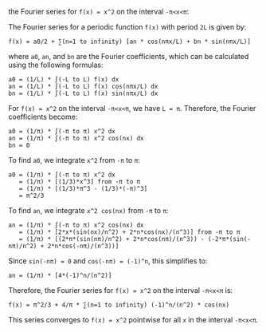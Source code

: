 the Fourier series for `f(x) = x^2` on the interval `-π<x<π`:

The Fourier series for a periodic function `f(x)` with period `2L` is given by:

```
f(x) = a0/2 + ∑(n=1 to infinity) [an * cos(nπx/L) + bn * sin(nπx/L)]
```

where `a0`, `an`, and `bn` are the Fourier coefficients, which can be calculated using the following formulas:

```
a0 = (1/L) * ∫(-L to L) f(x) dx
an = (1/L) * ∫(-L to L) f(x) cos(nπx/L) dx
bn = (1/L) * ∫(-L to L) f(x) sin(nπx/L) dx
```

For `f(x) = x^2` on the interval `-π<x<π`, we have `L = π`. Therefore, the Fourier coefficients become:

```
a0 = (1/π) * ∫(-π to π) x^2 dx
an = (1/π) * ∫(-π to π) x^2 cos(nx) dx
bn = 0
```

To find `a0`, we integrate `x^2` from `-π` to `π`:

```
a0 = (1/π) * ∫(-π to π) x^2 dx
   = (1/π) * [(1/3)*x^3] from -π to π
   = (1/π) * [(1/3)*π^3 - (1/3)*(-π)^3]
   = π^2/3
```

To find `an`, we integrate `x^2 cos(nx)` from `-π` to `π`:

```
an = (1/π) * ∫(-π to π) x^2 cos(nx) dx
   = (1/π) * [2*x*(sin(nx)/n^2) + 2*n*cos(nx)/(n^3)] from -π to π
   = (1/π) * [(2*π*(sin(nπ)/n^2) + 2*n*cos(nπ)/(n^3)) - (-2*π*(sin(-nπ)/n^2) + 2*n*cos(-nπ)/(n^3))]
```

Since `sin(-nπ) = 0` and `cos(-nπ) = (-1)^n`, this simplifies to:

```
an = (1/π) * [4*(-1)^n/(n^2)]
```

Therefore, the Fourier series for `f(x) = x^2` on the interval `-π<x<π` is:

```
f(x) = π^2/3 + 4/π * ∑(n=1 to infinity) (-1)^n/(n^2) * cos(nx)
```

This series converges to `f(x) = x^2` pointwise for all `x` in the interval `-π<x<π`.
